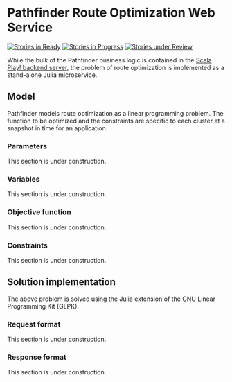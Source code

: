 # Pathfinder Route Optimization Web Service
[![Stories in Ready](https://badge.waffle.io/CSSE497/pathfinder-routing.svg?label=ready&title=Ready)](http://waffle.io/CSSE497/pathfinder-routing)
[![Stories in Progress](https://badge.waffle.io/CSSE497/pathfinder-routing.svg?label=In%20Progress&title=In%20Progress)](http://waffle.io/CSSE497/pathfinder-routing)
[![Stories under Review](https://badge.waffle.io/CSSE497/pathfinder-routing.svg?label=Under%20Review&title=Under%20Review)](http://waffle.io/CSSE497/pathfinder-routing)

While the bulk of the Pathfinder business logic is contained in the [Scala Play! backend server](https://github.com/csse497/pathfinder-server), the problem of route optimization is implemented as a stand-alone Julia microservice.

## Model
Pathfinder models route optimization as a linear programming problem. The function to be optimized and the constraints are specific to each cluster at a snapshot in time for an application.

### Parameters
This section is under construction.

### Variables
This section is under construction.

### Objective function
This section is under construction.

### Constraints
This section is under construction.

## Solution implementation
The above problem is solved using the Julia extension of the GNU Linear Programming Kit (GLPK).

### Request format
This section is under construction.

### Response format
This section is under construction.